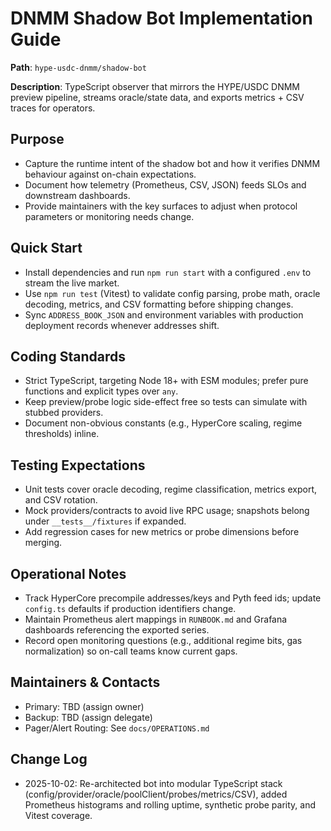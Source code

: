 # DNMM Shadow Bot Implementation Guide

**Path**: `hype-usdc-dnmm/shadow-bot`

**Description**: TypeScript observer that mirrors the HYPE/USDC DNMM preview pipeline, streams oracle/state data, and exports metrics + CSV traces for operators.

## Purpose
- Capture the runtime intent of the shadow bot and how it verifies DNMM behaviour against on-chain expectations.
- Document how telemetry (Prometheus, CSV, JSON) feeds SLOs and downstream dashboards.
- Provide maintainers with the key surfaces to adjust when protocol parameters or monitoring needs change.

## Quick Start
- Install dependencies and run `npm run start` with a configured `.env` to stream the live market.
- Use `npm run test` (Vitest) to validate config parsing, probe math, oracle decoding, metrics, and CSV formatting before shipping changes.
- Sync `ADDRESS_BOOK_JSON` and environment variables with production deployment records whenever addresses shift.

## Coding Standards
- Strict TypeScript, targeting Node 18+ with ESM modules; prefer pure functions and explicit types over `any`.
- Keep preview/probe logic side-effect free so tests can simulate with stubbed providers.
- Document non-obvious constants (e.g., HyperCore scaling, regime thresholds) inline.

## Testing Expectations
- Unit tests cover oracle decoding, regime classification, metrics export, and CSV rotation.
- Mock providers/contracts to avoid live RPC usage; snapshots belong under `__tests__/fixtures` if expanded.
- Add regression cases for new metrics or probe dimensions before merging.

## Operational Notes
- Track HyperCore precompile addresses/keys and Pyth feed ids; update `config.ts` defaults if production identifiers change.
- Maintain Prometheus alert mappings in `RUNBOOK.md` and Grafana dashboards referencing the exported series.
- Record open monitoring questions (e.g., additional regime bits, gas normalization) so on-call teams know current gaps.

## Maintainers & Contacts
- Primary: TBD (assign owner)
- Backup: TBD (assign delegate)
- Pager/Alert Routing: See `docs/OPERATIONS.md`

## Change Log
- 2025-10-02: Re-architected bot into modular TypeScript stack (config/provider/oracle/poolClient/probes/metrics/CSV), added Prometheus histograms and rolling uptime, synthetic probe parity, and Vitest coverage.

